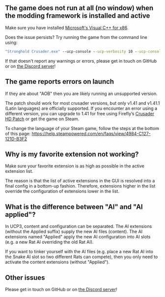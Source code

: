 ## The game does not run at all (no window) when the modding framework is installed and active
Make sure you have installed [Microsoft's Visual C++ for x86](https://aka.ms/vs/17/release/vc_redist.x86.exe).

Does the issue persists? Try running the game from the command line using:
```cmd
"Stronghold Crusader.exe" --ucp-console --ucp-verbosity 10 --ucp-console-verbosity 10
```
If that doesn't report any warnings or errors, please get in touch on GitHub or on [the Discord server](https://discord.gg/P9dkF38Q2t)!

## The game reports errors on launch
If they are about "AOB" then you are likely running an unsupported version.

The patch should work for most crusader versions, but only v1.41 and v1.41.1 (Latin languages) are officially supported. If you encounter an error using a different version, you can upgrade to 1.41 for free using Firefly’s [Crusader HD Patch](http://www.strongholdcrusaderhd.com/patch.html) or get the game on Steam.

To change the language of your Steam game, follow the steps at the bottom of this page: https://help.steampowered.com/en/faqs/view/4984-C127-121D-B3F2

## Why is my favorite extension not working?
Make sure your favorite extension is as high as possible in the active extension list.

The reason is that the list of active extensions in the GUI is resolved into a final config in a bottom-up fashion.
Therefore, extensions higher in the list override the configuration of extensions lower in the list.

## What is the difference between "AI" and "AI applied"?
In UCP3, content and configuration can be separated.
The AI extensions (without the Applied suffix) supply the new AI files (content).
The AI extensions named "Applied" apply the new AI configuration into AI slots (e.g. a new Rat AI overriding the old Rat AI).

If you want to tinker yourself with the AI files (e.g. place a new Rat AI into the Snake AI slot so two different Rats can compete), then you only need to activate the content extensions (without "Applied").

## Other issues
Please get in touch on GitHub or on [the Discord server](https://discord.gg/P9dkF38Q2t)!
